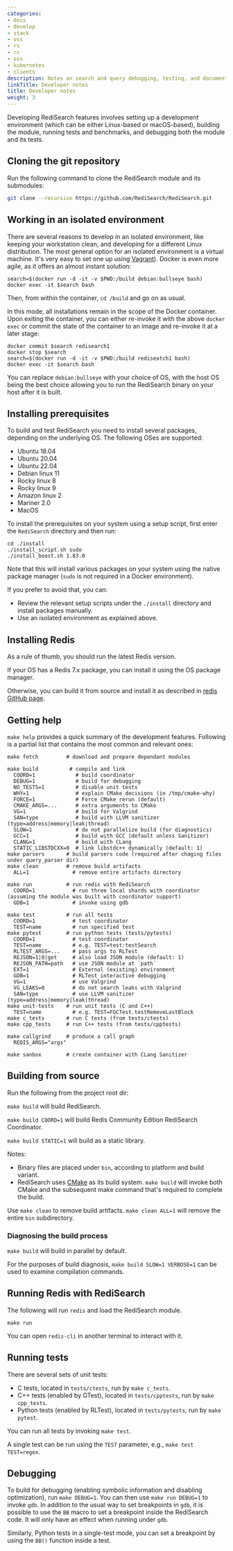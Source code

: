 ```yaml
---
categories:
- docs
- develop
- stack
- oss
- rs
- rc
- oss
- kubernetes
- clients
description: Notes on search and query debugging, testing, and documentation
linkTitle: Developer notes
title: Developer notes
weight: 3
---
```


Developing RediSearch features involves setting up a development environment (which can be either Linux-based or macOS-based), building the module, running tests and benchmarks, and debugging both the module and its tests.

## Cloning the git repository

Run the following command to clone the RediSearch module and its submodules:

```sh
git clone --recursive https://github.com/RediSearch/RediSearch.git
```

## Working in an isolated environment

There are several reasons to develop in an isolated environment, like keeping your workstation clean, and developing for a different Linux distribution.
The most general option for an isolated environment is a virtual machine. It's very easy to set one up using [Vagrant](https://www.vagrantup.com)).
Docker is even more agile, as it offers an almost instant solution:

```
search=$(docker run -d -it -v $PWD:/build debian:bullseye bash)
docker exec -it $search bash
```

Then, from within the container, `cd /build` and go on as usual.

In this mode, all installations remain in the scope of the Docker container.
Upon exiting the container, you can either re-invoke it with the above `docker exec` or commit the state of the container to an image and re-invoke it at a later stage:

```
docker commit $search redisearch1
docker stop $search
search=$(docker run -d -it -v $PWD:/build rediseatch1 bash)
docker exec -it $search bash
```

You can replace `debian:bullseye` with your choice of OS, with the host OS being the best choice allowing you to run the RediSearch binary on your host after it is built.

## Installing prerequisites

To build and test RediSearch you need to install several packages, depending on the underlying OS. The following OSes are supported:
- Ubuntu 18.04
- Ubuntu 20.04
- Ubuntu 22.04
- Debian linux 11
- Rocky linux 8
- Rocky linux 9
- Amazon linux 2
- Mariner 2.0
- MacOS

To install the prerequisites on your system using a setup script, first enter the `RediSearch` directory and then run:

```
cd ./install
./install_script.sh sudo
./install_boost.sh 1.83.0
```

Note that this will install various packages on your system using the native package manager (`sudo` is not required in a Docker environment).

If you prefer to avoid that, you can:

* Review the relevant setup scripts under the `./install` directory and install packages manually.
* Use an isolated environment as explained above.


## Installing Redis
As a rule of thumb, you should run the latest Redis version.

If your OS has a Redis 7.x package, you can install it using the OS package manager.

Otherwise, you can build it from source and install it as described in [redis GitHub page](https://github.com/redis/redis).

## Getting help

```make help``` provides a quick summary of the development features. Following is a partial list that contains  the most common and relevant ones:

```
make fetch         # download and prepare dependant modules

make build          # compile and link
  COORD=1             # build coordinator
  DEBUG=1             # build for debugging
  NO_TESTS=1          # disable unit tests
  WHY=1               # explain CMake decisions (in /tmp/cmake-why)
  FORCE=1             # Force CMake rerun (default)
  CMAKE_ARGS=...      # extra arguments to CMake
  VG=1                # build for Valgrind
  SAN=type            # build with LLVM sanitizer (type=address|memory|leak|thread) 
  SLOW=1              # do not parallelize build (for diagnostics)
  GCC=1               # build with GCC (default unless Sanitizer)
  CLANG=1             # build with CLang
  STATIC_LIBSTDCXX=0  # link libstdc++ dynamically (default: 1)
make parsers       # build parsers code (required after chaging files under query_parser dir)
make clean         # remove build artifacts
  ALL=1              # remove entire artifacts directory

make run           # run redis with RediSearch
  COORD=1            # run three local shards with coordinator (assuming the module was built with coordinator support)
  GDB=1              # invoke using gdb

make test          # run all tests
  COORD=1            # test coordinator
  TEST=name          # run specified test
make pytest        # run python tests (tests/pytests)
  COORD=1            # test coordinator 
  TEST=name          # e.g. TEST=test:testSearch
  RLTEST_ARGS=...    # pass args to RLTest
  REJSON=1|0|get     # also load JSON module (default: 1)
  REJSON_PATH=path   # use JSON module at `path`
  EXT=1              # External (existing) environment
  GDB=1              # RLTest interactive debugging
  VG=1               # use Valgrind
  VG_LEAKS=0         # do not search leaks with Valgrind
  SAN=type           # use LLVM sanitizer (type=address|memory|leak|thread) 
make unit-tests    # run unit tests (C and C++)
  TEST=name          # e.g. TEST=FGCTest.testRemoveLastBlock
make c_tests       # run C tests (from tests/ctests)
make cpp_tests     # run C++ tests (from tests/cpptests)

make callgrind     # produce a call graph
  REDIS_ARGS="args"

make sanbox        # create container with CLang Sanitizer
```

## Building from source

Run the following from the project root dir:

```make build``` will build RediSearch.

`make build COORD=1` will build Redis Community Edition RediSearch Coordinator.

`make build STATIC=1` will build as a static library.

Notes:

* Binary files are placed under `bin`, according to platform and build variant.
* RediSearch uses [CMake](https://cmake.org) as its build system. ```make build``` will invoke both CMake and the subsequent make command that's required to complete the build.

Use ```make clean``` to remove build artifacts. ```make clean ALL=1``` will remove the entire `bin` subdirectory.

### Diagnosing the build process

`make build` will build in parallel by default.

For the purposes of build diagnosis, `make build SLOW=1 VERBOSE=1` can be used to examine compilation commands.

## Running Redis with RediSearch

The following will run ```redis``` and load the RediSearch module.

```
make run
```
You can open ```redis-cli``` in another terminal to interact with it.

## Running tests

There are several sets of unit tests:
* C tests, located in ```tests/ctests```, run by ```make c_tests```.
* C++ tests (enabled by GTest), located in ```tests/cpptests```, run by ```make cpp_tests```.
* Python tests (enabled by RLTest), located in ```tests/pytests```, run by ```make pytest```.

You can run all tests by invoking ```make test```.

A single test can be run using the ```TEST``` parameter, e.g., ```make test TEST=regex```.

## Debugging

To build for debugging (enabling symbolic information and disabling optimization), run ```make DEBUG=1```.
You can then use ```make run DEBUG=1``` to invoke ```gdb```.
In addition to the usual way to set breakpoints in ```gdb```, it is possible to use the ```BB``` macro to set a breakpoint inside the RediSearch code. It will only have an effect when running under ```gdb```.

Similarly, Python tests in a single-test mode, you can set a breakpoint by using the ```BB()``` function inside a test.
